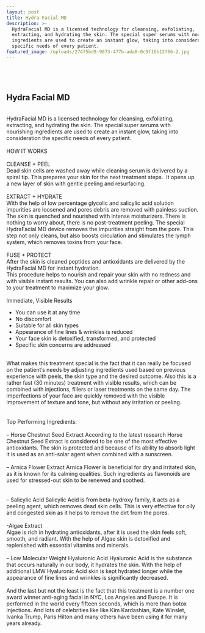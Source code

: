 ```yaml
---
layout: post
title: Hydra Facial MD
description: >-
  HydraFacial MD is a licensed technology for cleansing, exfoliating,
  extracting, and hydrating the skin. The special super serums with nourishing
  ingredients are used to create an instant glow, taking into consideration the
  specific needs of every patient.
featured_image: /uploads/27475bd9-9873-477b-ada8-0c9f16b12f66-2.jpg
---
```


## &nbsp;

<div><div><div><div><h2><strong>Hydra Facial MD&nbsp;</strong></h2><div>&nbsp;</div><div>HydraFacial MD is a licensed technology for cleansing, exfoliating, extracting, and hydrating the skin. The special super serums with nourishing ingredients are used to create an instant glow, taking into consideration the specific needs of every patient.&nbsp;</div><div>&nbsp;</div><div>HOW IT WORKS</div><div>&nbsp;</div><div>CLEANSE + PEEL</div><div>Dead skin cells are washed away while cleaning serum is delivered by a spiral tip. This prepares your skin for the next treatment steps.&nbsp; It opens up a new layer of skin with gentle peeling and resurfacing.</div><div>&nbsp;</div><div>EXTRACT + HYDRATE</div><div>With the help of low percentage glycolic and salicylic acid solution impurities are loosened and pores debris are removed with painless suction. The skin is quenched and nourished with intense moisturizers. There is nothing to worry about, there is no post-treatment peeling. The special HydraFacial MD device removes the impurities straight from the pore. This step not only cleans, but also boosts circulation and stimulates the lymph system, which removes toxins from your face.</div><div>&nbsp;</div><div>FUSE + PROTECT</div><div>After the skin is cleaned peptides and antioxidants are delivered by the HydraFacial MD for instant hydration.</div><div>This procedure helps to nourish and repair your skin with no redness and with visible instant results. You can also add wrinkle repair or other add-ons to your treatment to maximize your glow.</div><div>&nbsp;</div><div>Immediate, Visible Results</div><ul><li>You can use it at any time</li><li>No discomfort</li><li>Suitable for all skin types</li><li>Appearance of fine lines &amp; wrinkles is reduced</li><li>Your face skin is detoxified, transformed, and protected</li><li>Specific skin concerns are addressed</li></ul><div>&nbsp;</div><div>What makes this treatment special is the fact that it can really be focused on the patient&rsquo;s needs by adjusting ingredients used based on previous experience with peels, the skin type and the desired outcome. Also this is a rather fast (30 minutes) treatment with visible results, which can be combined with injections, fillers or laser treatments on the same day. The imperfections of your face are quickly removed with the visible improvement of texture and tone, but without any irritation or peeling.</div><div>&nbsp;</div><div>&nbsp;</div><div>Top Performing Ingredients:</div><div>&nbsp;</div><div>&ndash; Horse Chestnut Seed Extract According to the latest research Horse Chestnut Seed Extract is considered to be one of the most effective antioxidants. The skin is protected and because of its ability to absorb light it is used as an anti-solar agent when combined with a sunscreen.</div><div>&nbsp;</div><div>&ndash; Arnica Flower Extract Arnica Flower is beneficial for dry and irritated skin, as it is known for its calming qualities. Such ingredients as flavonoids are used for stressed-out skin to be renewed and soothed.</div><div>&nbsp;</div><div>&nbsp;</div><div>&ndash; Salicylic Acid Salicylic Acid is from beta-hydroxy family, it acts as a peeling agent, which removes dead skin cells. This is very effective for oily and congested skin as it helps to remove the dirt from the pores.</div><div>&nbsp;</div><div>-Algae Extract&nbsp;</div><div>Algae is rich in hydrating antioxidants, after it is used the skin feels soft, smooth, and radiant. With the help of Algae skin is detoxified and replenished with essential vitamins and minerals.</div><div>&nbsp;</div><div>&ndash; Low Molecular Weight Hyaluronic Acid Hyaluronic Acid is the substance&nbsp; that occurs naturally in our body, it hydrates the skin. With the help of additional LMW Hyaluronic Acid skin is kept hydrated longer while the appearance of fine lines and wrinkles is significantly decreased.</div><div>&nbsp;</div><div>And the last but not the least is the fact that this treatment is a number one award winner anti-aging facial in NYC, Los Angeles and Europe. It is performed in the world every fifteen seconds, which is more than botox injections. And lots of celebrities like like Kim Kardashian, Kate Winslet, Ivanka Trump, Paris Hilton and many others have been using it for many years already.</div></div></div></div></div>